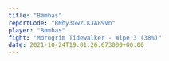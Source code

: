 ```yaml
---
title: "Bømbas"
reportCode: "BNhy3GwzCKJA89Vn"
player: "Bømbas"
fight: "Morogrim Tidewalker - Wipe 3 (38%)"
date: 2021-10-24T19:01:26.673000+00:00
---
```

